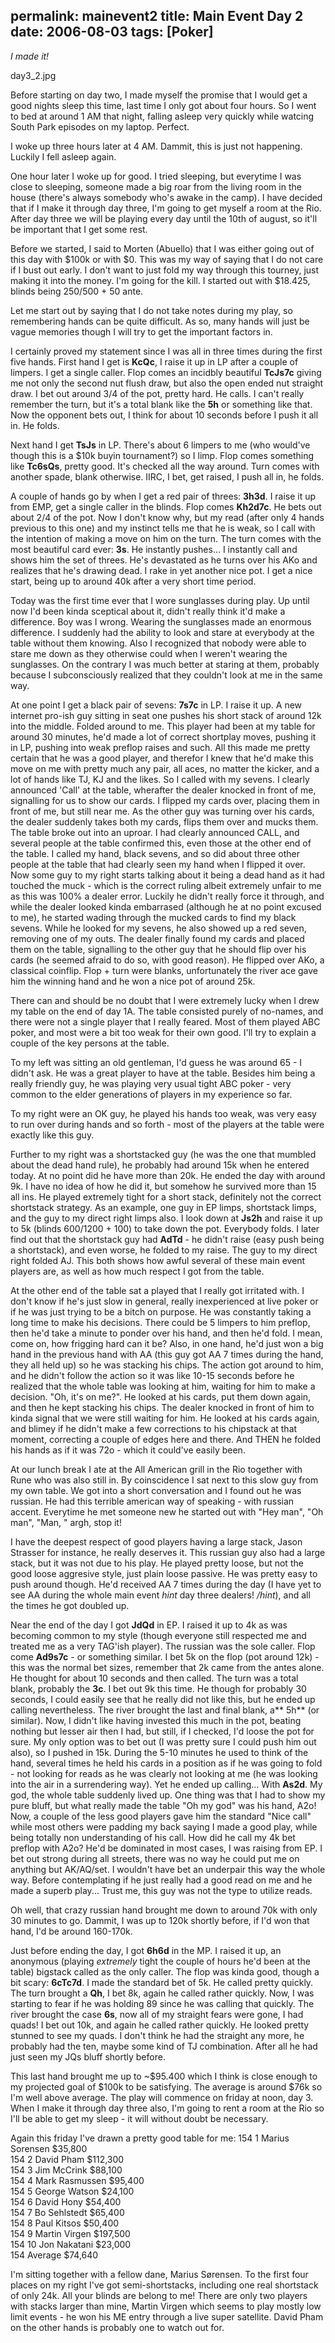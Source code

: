 permalink: mainevent2
title: Main Event Day 2
date: 2006-08-03
tags: [Poker]
---
*I made it!*

<!-- more -->

day3_2.jpg

Before starting on day two, I made myself the promise that I would get a good nights sleep this time, last time I only got about four hours. So I went to bed at around 1 AM that night, falling asleep very quickly while watcing South Park episodes on my laptop. Perfect.

I woke up three hours later at 4 AM. Dammit, this is just not happening. Luckily I fell asleep again.

One hour later I woke up for good. I tried sleeping, but everytime I was close to sleeping, someone made a big roar from the living room in the house (there's always somebody who's awake in the camp). I have decided that if I make it through day three, I'm going to get myself a room at the Rio. After day three we will be playing every day until the 10th of august, so it'll be important that I get some rest.

Before we started, I said to Morten (Abuello) that I was either going out of this day with $100k or with $0. This was my way of saying that I do not care if I bust out early. I don't want to just fold my way through this tourney, just making it into the money. I'm going for the kill. I started out with $18.425, blinds being 250/500 + 50 ante.

Let me start out by saying that I do not take notes during my play, so remembering hands can be quite difficult. As so, many hands will just be vague memories though I will try to get the important factors in.

I certainly proved my statement since I was all in three times during the first five hands. First hand I get is **KcQc**, I raise it up in LP after a couple of limpers. I get a single caller. Flop comes an incidbly beautiful **TcJs7c** giving me not only the second nut flush draw, but also the open ended nut straight draw. I bet out around 3/4 of the pot, pretty hard. He calls. I can't really remember the turn, but it's a total blank like the **5h** or something like that. Now the opponent bets out, I think for about 10 seconds before I push it all in. He folds.

Next hand I get **TsJs** in LP. There's about 6 limpers to me (who would've though this is a $10k buyin tournament?) so I limp. Flop comes something like **Tc6sQs**, pretty good. It's checked all the way around. Turn comes with another spade, blank otherwise. IIRC, I bet, get raised, I push all in, he folds.

A couple of hands go by when I get a red pair of threes: **3h3d**. I raise it up from EMP, get a single caller in the blinds. Flop comes **Kh2d7c**. He bets out about 2/4 of the pot. Now I don't know why, but my read (after only 4 hands previous to this one) and my instinct tells me that he is weak, so I call with the intention of making a move on him on the turn. The turn comes with the most beautiful card ever: **3s**. He instantly pushes... I instantly call and shows him the set of threes. He's devastated as he turns over his AKo and realizes that he's drawing dead. I rake in yet another nice pot. I get a nice start, being up to around 40k after a very short time period.

Today was the first time ever that I wore sunglasses during play. Up until now I'd been kinda sceptical about it, didn't really think it'd make a difference. Boy was I wrong. Wearing the sunglasses made an enormous difference. I suddenly had the ability to look and stare at everybody at the table without them knowing. Also I recognized that nobody were able to stare me down as they otherwise could when I weren't wearing the sunglasses. On the contrary I was much better at staring at them, probably because I subconsciously realized that they couldn't look at me in the same way.

At one point I get a black pair of sevens: **7s7c** in LP. I raise it up. A new internet pro-ish guy sitting in seat one pushes his short stack of around 12k into the middle. Folded around to me. This player had been at my table for around 30 minutes, he'd made a lot of correct shortplay moves, pushing it in LP, pushing into weak preflop raises and such. All this made me pretty certain that he was a good player, and therefor I knew that he'd make this move on me with pretty much any pair, all aces, no matter the kicker, and a lot of hands like TJ, KJ and the likes. So I called with my sevens. I clearly announced 'Call' at the table, wherafter the dealer knocked in front of me, signalling for us to show our cards. I flipped my cards over, placing them in front of me, but still near me. As the other guy was turning over his cards, the dealer suddenly takes both my cards, flips them over and mucks them. The table broke out into an uproar. I had clearly announced CALL, and several people at the table confirmed this, even those at the other end of the table. I called my hand, black sevens, and so did about three other people at the table that had clearly seen my hand when I flipped it over. Now some guy to my right starts talking about it being a dead hand as it had touched the muck - which is the correct ruling albeit extremely unfair to me as this was 100% a dealer error. Luckily he didn't really force it through, and while the dealer looked kinda embarrased (although he at no point excused to me), he started wading through the mucked cards to find my black sevens. While he looked for my sevens, he also showed up a red seven, removing one of my outs. The dealer finally found my cards and placed them on the table, signalling to the other guy that he should flip over his cards (he seemed afraid to do so, with good reason). He flipped over AKo, a classical coinflip. Flop + turn were blanks, unfortunately the river ace gave him the winning hand and he won a nice pot of around 25k.

There can and should be no doubt that I were extremely lucky when I drew my table on the end of day 1A. The table consisted purely of no-names, and there were not a single player that I really feared. Most of them played ABC poker, and most were a bit too weak for their own good. I'll try to explain a couple of the key persons at the table.

To my left was sitting an old gentleman, I'd guess he was around 65 - I didn't ask. He was a great player to have at the table. Besides him being a really friendly guy, he was playing very usual tight ABC poker - very common to the elder generations of players in my experience so far.

To my right were an OK guy, he played his hands too weak, was very easy to run over during hands and so forth - most of the players at the table were exactly like this guy.

Further to my right was a shortstacked guy (he was the one that mumbled about the dead hand rule), he probably had around 15k when he entered today. At no point did he have more than 20k. He ended the day with around 9k. I have no idea of how he did it, but somehow he survived more than 15 all ins. He played extremely tight for a short stack, definitely not the correct shortstack strategy. As an example, one guy in EP limps, shortstack limps, and the guy to my direct right limps also. I look down at **Js2h** and raise it up to 5k (blinds 600/1200 + 100) to take down the pot. Everybody folds. I later find out that the shortstack guy had **AdTd** - he didn't raise (easy push being a shortstack), and even worse, he folded to my raise. The guy to my direct right folded AJ. This both shows how awful several of these main event players are, as well as how much respect I got from the table.

At the other end of the table sat a played that I really got irritated with. I don't know if he's just slow in general, really inexperienced at live poker or if he was just trying to be a bitch on purpose. He was constantly taking a long time to make his decisions. There could be 5 limpers to him preflop, then he'd take a minute to ponder over his hand, and then he'd fold. I mean, come on, how frigging hard can it be? Also, in one hand, he'd just won a big hand in the previous hand with AA (this guy got AA 7 times during the hand, they all held up) so he was stacking his chips. The action got around to him, and he didn't follow the action so it was like 10-15 seconds before he realized that the whole table was looking at him, waiting for him to make a decision. "Oh, it's on me?". He looked at his cards, put them down again, and then he kept stacking his chips. The dealer knocked in front of him to kinda signal that we were still waiting for him. He looked at his cards again, and blimey if he didn't make a few corrections to his chipstack at that moment, correcting a couple of edges here and there. And THEN he folded his hands as if it was 72o - which it could've easily been.

At our lunch break I ate at the All American grill in the Rio together with Rune who was also still in. By coinscidence I sat next to this slow guy from my own table. We got into a short conversation and I found out he was russian. He had this terrible american way of speaking - with russian accent. Everytime he met someone new he started out with "Hey man", "Oh man", "Man, " argh, stop it!

I have the deepest respect of good players having a large stack, Jason Strasser for instance, he really deserves it. This russian guy also had a large stack, but it was not due to his play. He played pretty loose, but not the good loose aggresive style, just plain loose passive. He was pretty easy to push around though. He'd received AA 7 times during the day (I have yet to see AA during the whole main event *hint* day three dealers! */hint*), and all the times he got doubled up.

Near the end of the day I got **JdQd** in EP. I raised it up to 4k as was becoming common to my style (though everyone still respected me and treated me as a very TAG'ish player). The russian was the sole caller. Flop come **Ad9s7c** - or something similar. I bet 5k on the flop (pot around 12k) - this was the normal bet sizes, remember that 2k came from the antes alone. He thought for about 10 seconds and then called. The turn was a total blank, probably the **3c**. I bet out 9k this time. He though for probably 30 seconds, I could easily see that he really did not like this, but he ended up calling nevertheless. The river brought the last and final blank, a** 5h** (or similar). Now, I didn't like having invested this much in the pot, beating nothing but lesser air then I had, but still, if I checked, I'd loose the pot for sure. My only option was to bet out (I was pretty sure I could push him out also), so I pushed in 15k. During the 5-10 minutes he used to think of the hand, several times he held his cards in a position as if he was going to fold - not looking for reads as he was clearly not looking at me (he was looking into the air in a surrendering way). Yet he ended up calling... With **As2d**. My god, the whole table suddenly lived up. One thing was that I had to show my pure bluff, but what really made the table "Oh my god" was his hand, A2o! Now, a couple of the less good players gave him the standard "Nice call" while most others were padding my back saying I made a good play, while being totally non understanding of his call. How did he call my 4k bet preflop with A2o? He'd be dominated in most cases, I was raising from EP. I bet out strong during all streets, there was no way he could put me on anything but AK/AQ/set. I wouldn't have bet an underpair this way the whole way. Before contemplating if he just really had a good read on me and he made a superb play... Trust me, this guy was not the type to utilize reads.

Oh well, that crazy russian hand brought me down to around 70k with only 30 minutes to go. Dammit, I was up to 120k shortly before, if I'd won that hand, I'd be around 160-170k.

Just before ending the day, I got **6h6d** in the MP. I raised it up, an anonymous (playing *extremely* tight the couple of hours he'd been at the table) bigstack called as the only caller. The flop was kinda good, though a bit scary: **6cTc7d**. I made the standard bet of 5k. He called pretty quickly. The turn brought a **Qh**, I bet 8k, again he called rather quickly. Now, I was starting to fear if he was holding 89 since he was calling that quickly. The river brought the case **6s**, now all of my straight fears were gone, I had quads! I bet out 10k, and again he called rather quickly. He looked pretty stunned to see my quads. I don't think he had the straight any more, he probably had the ten, maybe some kind of TJ combination. After all he had just seen my JQs bluff shortly before.

This last hand brought me up to ~$95.400 which I think is close enough to my projected goal of $100k to be satisfying. The average is around $76k so I'm well above average. The play will commence on friday at noon, day 3. When I make it through day three also, I'm going to rent a room at the Rio so I'll be able to get my sleep - it will without doubt be necessary.

Again this friday I've drawn a pretty good table for me:
154 1 Marius Sorensen $35,800  
154 2 David Pham $112,300  
154 3 Jim McCrink $88,100  
154 4 Mark Rasmussen $95,400  
154 5 George Watson $24,100  
154 6 David Hony $54,400  
154 7 Bo Sehlstedt $65,400  
154 8 Paul Kitsos $50,400  
154 9 Martin Virgen $197,500  
154 10 Jon Nakatani $23,000  
154 Average $74,640

I'm sitting together with a fellow dane, Marius Sørensen. To the first four places on my right I've got semi-shortstacks, including one real shortstack of only 24k. All your blinds are belong to me! There are only two players with stacks larger than mine, Martin Virgen which seems to play mostly low limit events - he won his ME entry through a live super satellite. David Pham on the other hands is probably one to watch out for.
